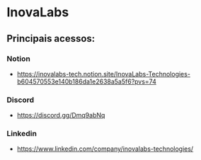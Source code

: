 # InovaLabs


## Principais acessos:

### Notion
- https://inovalabs-tech.notion.site/InovaLabs-Technologies-b604570553e140b186da1e2638a5a5f6?pvs=74

### Discord
- https://discord.gg/Dmq9abNq

### Linkedin
- https://www.linkedin.com/company/inovalabs-technologies/
